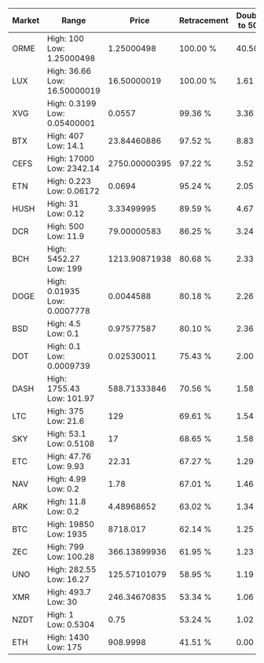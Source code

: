 | Market | Range | Price| Retracement | Doubles to 50% |
| --- | --- | --- | --- | --- |
| ORME | High: 100<br />Low: 1.25000498 | 1.25000498 | 100.00 % | 40.50 |
| LUX | High: 36.66<br />Low: 16.50000019 | 16.50000019 | 100.00 % | 1.61 |
| XVG | High: 0.3199<br />Low: 0.05400001 | 0.0557 | 99.36 % | 3.36 |
| BTX | High: 407<br />Low: 14.1 | 23.84460886 | 97.52 % | 8.83 |
| CEFS | High: 17000<br />Low: 2342.14 | 2750.00000395 | 97.22 % | 3.52 |
| ETN | High: 0.223<br />Low: 0.06172 | 0.0694 | 95.24 % | 2.05 |
| HUSH | High: 31<br />Low: 0.12 | 3.33499995 | 89.59 % | 4.67 |
| DCR | High: 500<br />Low: 11.9 | 79.00000583 | 86.25 % | 3.24 |
| BCH | High: 5452.27<br />Low: 199 | 1213.90871938 | 80.68 % | 2.33 |
| DOGE | High: 0.01935<br />Low: 0.0007778 | 0.0044588 | 80.18 % | 2.26 |
| BSD | High: 4.5<br />Low: 0.1 | 0.97577587 | 80.10 % | 2.36 |
| DOT | High: 0.1<br />Low: 0.0009739 | 0.02530011 | 75.43 % | 2.00 |
| DASH | High: 1755.43<br />Low: 101.97 | 588.71333846 | 70.56 % | 1.58 |
| LTC | High: 375<br />Low: 21.6 | 129 | 69.61 % | 1.54 |
| SKY | High: 53.1<br />Low: 0.5108 | 17 | 68.65 % | 1.58 |
| ETC | High: 47.76<br />Low: 9.93 | 22.31 | 67.27 % | 1.29 |
| NAV | High: 4.99<br />Low: 0.2 | 1.78 | 67.01 % | 1.46 |
| ARK | High: 11.8<br />Low: 0.2 | 4.48968652 | 63.02 % | 1.34 |
| BTC | High: 19850<br />Low: 1935 | 8718.017 | 62.14 % | 1.25 |
| ZEC | High: 799<br />Low: 100.28 | 366.13899936 | 61.95 % | 1.23 |
| UNO | High: 282.55<br />Low: 16.27 | 125.57101079 | 58.95 % | 1.19 |
| XMR | High: 493.7<br />Low: 30 | 246.34670835 | 53.34 % | 1.06 |
| NZDT | High: 1<br />Low: 0.5304 | 0.75 | 53.24 % | 1.02 |
| ETH | High: 1430<br />Low: 175 | 908.9998 | 41.51 % | 0.00 |
